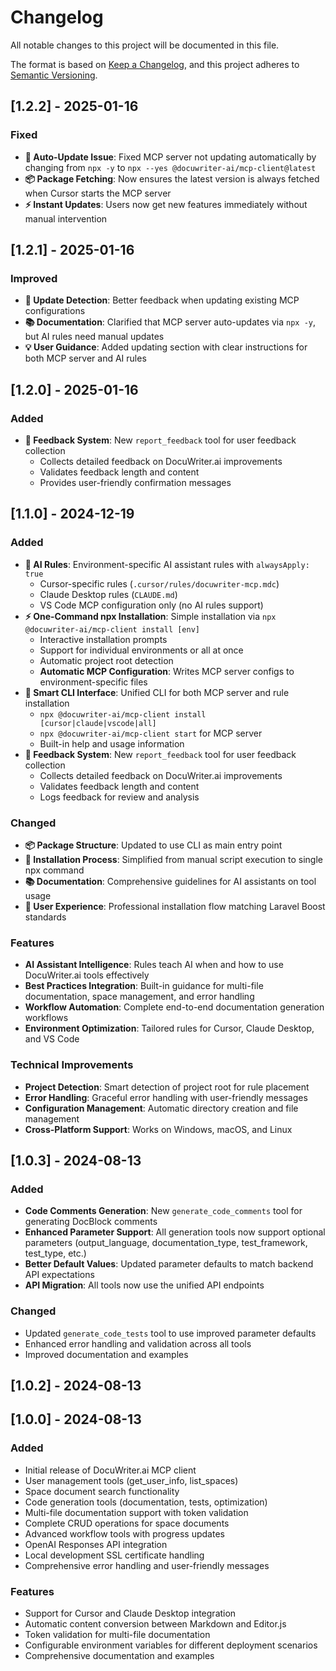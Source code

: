 # Changelog

All notable changes to this project will be documented in this file.

The format is based on [Keep a Changelog](https://keepachangelog.com/en/1.0.0/),
and this project adheres to [Semantic Versioning](https://semver.org/spec/v2.0.0.html).

## [1.2.2] - 2025-01-16

### Fixed
- **🔄 Auto-Update Issue**: Fixed MCP server not updating automatically by changing from `npx -y` to `npx --yes @docuwriter-ai/mcp-client@latest`
- **📦 Package Fetching**: Now ensures the latest version is always fetched when Cursor starts the MCP server
- **⚡ Instant Updates**: Users now get new features immediately without manual intervention

## [1.2.1] - 2025-01-16

### Improved
- **🔄 Update Detection**: Better feedback when updating existing MCP configurations
- **📚 Documentation**: Clarified that MCP server auto-updates via `npx -y`, but AI rules need manual updates
- **💡 User Guidance**: Added updating section with clear instructions for both MCP server and AI rules

## [1.2.0] - 2025-01-16

### Added
- **💬 Feedback System**: New `report_feedback` tool for user feedback collection
  - Collects detailed feedback on DocuWriter.ai improvements
  - Validates feedback length and content
  - Provides user-friendly confirmation messages

## [1.1.0] - 2024-12-19

### Added
- **🚀 AI Rules**: Environment-specific AI assistant rules with `alwaysApply: true`
  - Cursor-specific rules (`.cursor/rules/docuwriter-mcp.mdc`)
  - Claude Desktop rules (`CLAUDE.md`)
  - VS Code MCP configuration only (no AI rules support)
- **⚡ One-Command npx Installation**: Simple installation via `npx @docuwriter-ai/mcp-client install [env]`
  - Interactive installation prompts
  - Support for individual environments or all at once
  - Automatic project root detection
  - **Automatic MCP Configuration**: Writes MCP server configs to environment-specific files
- **🎯 Smart CLI Interface**: Unified CLI for both MCP server and rule installation
  - `npx @docuwriter-ai/mcp-client install [cursor|claude|vscode|all]`
  - `npx @docuwriter-ai/mcp-client start` for MCP server
  - Built-in help and usage information
- **💬 Feedback System**: New `report_feedback` tool for user feedback collection
  - Collects detailed feedback on DocuWriter.ai improvements
  - Validates feedback length and content
  - Logs feedback for review and analysis

### Changed
- **📦 Package Structure**: Updated to use CLI as main entry point
- **🔧 Installation Process**: Simplified from manual script execution to single npx command
- **📚 Documentation**: Comprehensive guidelines for AI assistants on tool usage
- **🎨 User Experience**: Professional installation flow matching Laravel Boost standards

### Features
- **AI Assistant Intelligence**: Rules teach AI when and how to use DocuWriter.ai tools effectively
- **Best Practices Integration**: Built-in guidance for multi-file documentation, space management, and error handling
- **Workflow Automation**: Complete end-to-end documentation generation workflows
- **Environment Optimization**: Tailored rules for Cursor, Claude Desktop, and VS Code

### Technical Improvements
- **Project Detection**: Smart detection of project root for rule placement
- **Error Handling**: Graceful error handling with user-friendly messages
- **Configuration Management**: Automatic directory creation and file management
- **Cross-Platform Support**: Works on Windows, macOS, and Linux

## [1.0.3] - 2024-08-13

### Added
- **Code Comments Generation**: New `generate_code_comments` tool for generating DocBlock comments
- **Enhanced Parameter Support**: All generation tools now support optional parameters (output_language, documentation_type, test_framework, test_type, etc.)
- **Better Default Values**: Updated parameter defaults to match backend API expectations
- **API Migration**: All tools now use the unified API endpoints

### Changed
- Updated `generate_code_tests` tool to use improved parameter defaults
- Enhanced error handling and validation across all tools
- Improved documentation and examples

## [1.0.2] - 2024-08-13

## [1.0.0] - 2024-08-13

### Added
- Initial release of DocuWriter.ai MCP client
- User management tools (get_user_info, list_spaces)
- Space document search functionality
- Code generation tools (documentation, tests, optimization)
- Multi-file documentation support with token validation
- Complete CRUD operations for space documents
- Advanced workflow tools with progress updates
- OpenAI Responses API integration
- Local development SSL certificate handling
- Comprehensive error handling and user-friendly messages

### Features
- Support for Cursor and Claude Desktop integration
- Automatic content conversion between Markdown and Editor.js
- Token validation for multi-file documentation
- Configurable environment variables for different deployment scenarios
- Comprehensive documentation and examples
